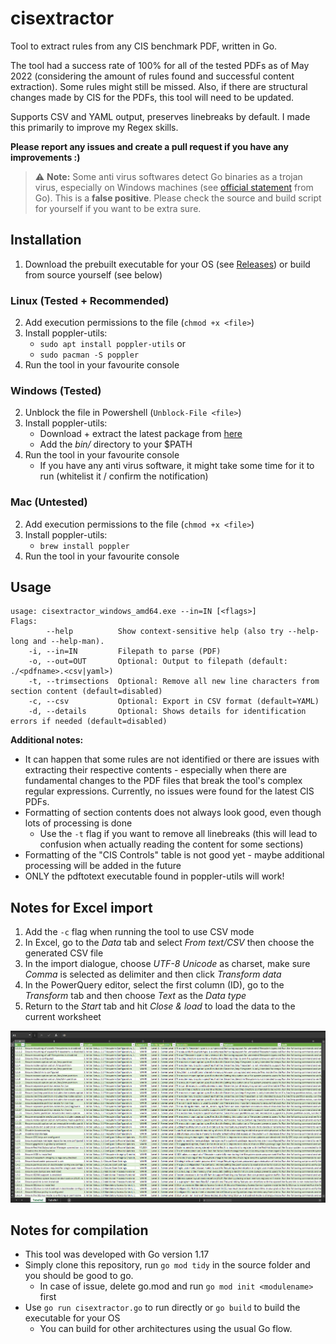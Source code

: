 # cisextractor
Tool to extract rules from any CIS benchmark PDF, written in Go.  

The tool had a success rate of 100% for all of the tested PDFs as of May 2022 (considering the amount of rules found and successful content extraction). Some rules might still be missed. Also, if there are structural changes made by CIS for the PDFs, this tool will need to be updated.

Supports CSV and YAML output, preserves linebreaks by default. I made this primarily to improve my Regex skills.

**Please report any issues and create a pull request if you have any improvements :)**  

> :warning: **Note:** Some anti virus softwares detect Go binaries as a trojan virus, especially on Windows machines (see [official statement](https://go.dev/doc/faq#virus) from Go). This is a **false positive**. Please check the source and build script for yourself if you want to be extra sure.  

## Installation
1.  Download the prebuilt executable for your OS (see [Releases](https://github.com/lartsch/cisextractor/releases)) or build from source yourself (see below)
### Linux (Tested + Recommended)
2.  Add execution permissions to the file (```chmod +x <file>```)
3.  Install poppler-utils:
	-  ```sudo apt install poppler-utils``` or
	-  ```sudo pacman -S poppler```
4.  Run the tool in your favourite console
### Windows (Tested)
2.  Unblock the file in Powershell (```Unblock-File <file>```)
3.  Install poppler-utils:
	- Download + extract the latest package from [here](http://blog.alivate.com.au/poppler-windows/)
	- Add the *bin/* directory to your $PATH
4.  Run the tool in your favourite console
    -  If you have any anti virus software, it might take some time for it to run (whitelist it / confirm the notification)
### Mac (Untested)
2.  Add execution permissions to the file (```chmod +x <file>```)
3.  Install poppler-utils:
	-  ```brew install poppler```
4.  Run the tool in your favourite console

## Usage
```
usage: cisextractor_windows_amd64.exe --in=IN [<flags>]                                                                                                                 Flags:                   
        --help          Show context-sensitive help (also try --help-long and --help-man).
    -i, --in=IN         Filepath to parse (PDF)
    -o, --out=OUT       Optional: Output to filepath (default: ./<pdfname>.<csv|yaml>)
    -t, --trimsections  Optional: Remove all new line characters from section content (default=disabled)
    -c, --csv           Optional: Export in CSV format (default=YAML)
    -d, --details       Optional: Shows details for identification errors if needed (default=disabled)
```

**Additional notes:**  
- It can happen that some rules are not identified or there are issues with extracting their respective contents - especially when there are fundamental changes to the PDF files that break the tool's complex regular expressions. Currently, no issues were found for the latest CIS PDFs.
- Formatting of section contents does not always look good, even though lots of processing is done
	- Use the ```-t``` flag if you want to remove all linebreaks (this will lead to confusion when actually reading the content for some sections)
- Formatting of the "CIS Controls" table is not good yet - maybe additional processing will be added in the future
- ONLY the pdftotext executable found in poppler-utils will work!

## Notes for Excel import
1.  Add the ```-c``` flag when running the tool to use CSV mode
2.  In Excel, go to the *Data* tab and select *From text/CSV* then choose the generated CSV file
3.  In the import dialogue, choose *UTF-8 Unicode* as charset, make sure *Comma* is selected as delimiter and then click *Transform data*
4.  In the PowerQuery editor, select the first column (ID), go to the *Transform* tab and then choose *Text* as the *Data type*
5.  Return to the *Start* tab and hit *Close & load* to load the data to the current worksheet

![preview](https://github.com/lartsch/cisextractor/blob/main/preview.png?raw=true)

## Notes for compilation
- This tool was developed with Go version 1.17
- Simply clone this repository, run ```go mod tidy``` in the source folder and you should be good to go.
    - In case of issue, delete go.mod and run ```go mod init <modulename>``` first
- Use ```go run cisextractor.go``` to run directly or ```go build``` to build the executable for your OS
	- You can build for other architectures using the usual Go flow.
